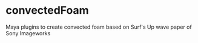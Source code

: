 # convectedFoam
Maya plugins to create convected foam based on Surf's Up wave paper of Sony Imageworks 

